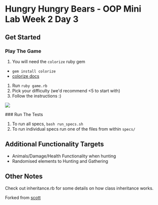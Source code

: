 # Hungry Hungry Bears - OOP Mini Lab Week 2 Day 3

## Get Started

### Play The Game

1. You will need the `colorize` ruby gem 
  * `gem install colorize`
  * [colorize docs](https://github.com/fazibear/colorize)
1. Run `ruby game.rb`
2. Pick your difficulty (we'd recommend <5 to start with)
3. Follow the instructions :)

![](http://i.imgur.com/u0nldkT.gif?1 "")

### Run The Tests

1. To run all specs, `bash run_specs.sh`
2. To run individual specs run one of the files from within `specs/`

## Additional Functionality Targets

* Animals/Damage/Health Functionality when hunting
* Randomised elements to Hunting and Gathering

## Other Notes

Check out inheritance.rb for some details on how class inheritance works.

Forked from [scott](https://github.com/scott-ad-riley)
